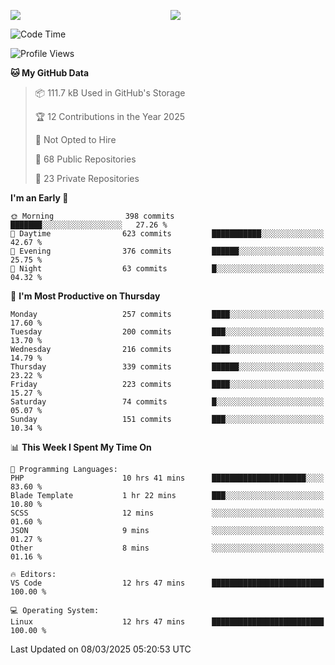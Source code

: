 <p style="display:flex;align-items:center;column-gap:0.5rem;" align="center">
  <img style="flex-grow:1;align-self:stretch;object-fit:cover;"  src ="https://github-readme-stats.vercel.app/api?username=gnoluv9x&show_icons=true&count_private=true&theme=chartreuse-dark&hide_border=true">
  <img style="flex-grow:1;align-self:stretch;object-fit:cover;"src ="https://github-readme-stats.vercel.app/api/top-langs/?username=gnoluv9x&layout=compact&hide_border=true&theme=chartreuse-dark&&langs_count=6&hide=jupyter%20notebook,tex,css,php&exclude_repo=Pacman-AI">
</p>

<!--START_SECTION:waka-->
![Code Time](http://img.shields.io/badge/Code%20Time-1%2C018%20hrs%2010%20mins-blue)

![Profile Views](http://img.shields.io/badge/Profile%20Views-0-blue)

**🐱 My GitHub Data** 

> 📦 111.7 kB Used in GitHub's Storage 
 > 
> 🏆 12 Contributions in the Year 2025
 > 
> 🚫 Not Opted to Hire
 > 
> 📜 68 Public Repositories 
 > 
> 🔑 23 Private Repositories 
 > 
**I'm an Early 🐤** 

```text
🌞 Morning                398 commits         ███████░░░░░░░░░░░░░░░░░░   27.26 % 
🌆 Daytime                623 commits         ███████████░░░░░░░░░░░░░░   42.67 % 
🌃 Evening                376 commits         ██████░░░░░░░░░░░░░░░░░░░   25.75 % 
🌙 Night                  63 commits          █░░░░░░░░░░░░░░░░░░░░░░░░   04.32 % 
```
📅 **I'm Most Productive on Thursday** 

```text
Monday                   257 commits         ████░░░░░░░░░░░░░░░░░░░░░   17.60 % 
Tuesday                  200 commits         ███░░░░░░░░░░░░░░░░░░░░░░   13.70 % 
Wednesday                216 commits         ████░░░░░░░░░░░░░░░░░░░░░   14.79 % 
Thursday                 339 commits         ██████░░░░░░░░░░░░░░░░░░░   23.22 % 
Friday                   223 commits         ████░░░░░░░░░░░░░░░░░░░░░   15.27 % 
Saturday                 74 commits          █░░░░░░░░░░░░░░░░░░░░░░░░   05.07 % 
Sunday                   151 commits         ███░░░░░░░░░░░░░░░░░░░░░░   10.34 % 
```


📊 **This Week I Spent My Time On** 

```text
💬 Programming Languages: 
PHP                      10 hrs 41 mins      █████████████████████░░░░   83.60 % 
Blade Template           1 hr 22 mins        ███░░░░░░░░░░░░░░░░░░░░░░   10.80 % 
SCSS                     12 mins             ░░░░░░░░░░░░░░░░░░░░░░░░░   01.60 % 
JSON                     9 mins              ░░░░░░░░░░░░░░░░░░░░░░░░░   01.27 % 
Other                    8 mins              ░░░░░░░░░░░░░░░░░░░░░░░░░   01.16 % 

🔥 Editors: 
VS Code                  12 hrs 47 mins      █████████████████████████   100.00 % 

💻 Operating System: 
Linux                    12 hrs 47 mins      █████████████████████████   100.00 % 
```


 Last Updated on 08/03/2025 05:20:53 UTC
<!--END_SECTION:waka-->

